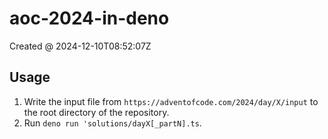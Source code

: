 # aoc-2024-in-deno

Created @ 2024-12-10T08:52:07Z

## Usage

1. Write the input file from `https://adventofcode.com/2024/day/X/input` to the root directory of the repository.
2. Run `deno run 'solutions/dayX[_partN].ts`.
